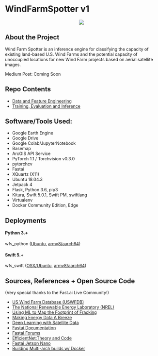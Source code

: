 # WindFarmSpotter v1

<p align="center">
  <img src="https://ucarecdn.com/ce424324-72f5-4c42-b66f-a13e671914b6/ScreenShot20191207at100423PM.png">
</p>

## About the Project
Wind Farm Spotter is an inference engine for classifying the capacity of existing land-based U.S. Wind Farms and the potential capacity of unoccupied locations for new Wind Farm projects based on aerial satellite images.

Medium Post: Coming Soon

## Repo Contents

- [Data and Feature Engineering](https://github.com/codeamt/WindFarmSpotter/tree/master/data_sources)
- [Training, Evaluation and Inference](https://github.com/codeamt/WindFarmSpotter/tree/master/notebooks)

## Software/Tools Used:  
- Google Earth Engine 
- Google Drive 
- Google Colab/JupyterNotebook
- Basemap 
- ArcGIS API Service 
- PyTorch 1.1 / Torchvision v0.3.0 
- pytorchcv
- Fastai
- XQuartz (X11)
- Ubuntu 18.04.3
- Jetpack 4
- Flask, Python 3.6, pip3
- Kitura, Swift 5.0.1, Swift PM, swiftlang 
- Virtualenv
- Docker Community Edition, Edge


## Deployments 

#### Python 3.+
wfs_python ([Ubuntu](https://github.com/codeamt/WindFarmSpotter/tree/wfs-py-web), [armv8/aarch64](https://github.com/codeamt/WindFarmSpotter/tree/wfs-py-edge))

#### Swift 5.+
wfs_swift ([OSX/Ubuntu](https://github.com/codeamt/WindFarmSpotter/tree/wfs-swift-web), [armv8/aarch64](https://github.com/codeamt/WindFarmSpotter/tree/wfs-swift-edge))


## Sources, References + Open Source Code 

(Very special thanks to the Fast.ai Live  Community!)

- [US Wind Farm Database (USWFDB)](https://medium.com/r/?url=https%3A%2F%2Feerscmap.usgs.gov%2Fuswtdb%2Fdata%2F) 
- [The National Renewable Energy Laboratory (NREL)](https://www.nrel.gov/) 
- [Using ML to Map the Footprint of Fracking](https://skytruth.org/2019/02/using-machine-learning-to-map-the-footprint-of-fracking-in-central-appalachia/) 
- [Making Energy Data A Breeze](https://chesterenergyandpolicy.com/2018/05/29/making-energy-data-a-breeze-the-u-s-wind-turbine-database/amp/) 
- [Deep Learning with Satellite Data](https://towardsdatascience.com/deep-learning-with-satellite-data-b78b20708de)
- [Fastai Documentation](https://docs.fast.ai/index.html) 
- [Fastai Forums](https://forums.fast.ai/)
- [EfficientNet:Theory and Code](https://www.learnopencv.com/efficientnet-theory-code/) 
- [Fastai Jetson Nano](https://github.com/brtknr/fastai-jetson-nano)
- [Building Multi-arch builds w/ Docker](https://medium.com/@futurejones/building-a-multi-arch-swift-docker-image-using-docker-desktop-122c85110a6f)

